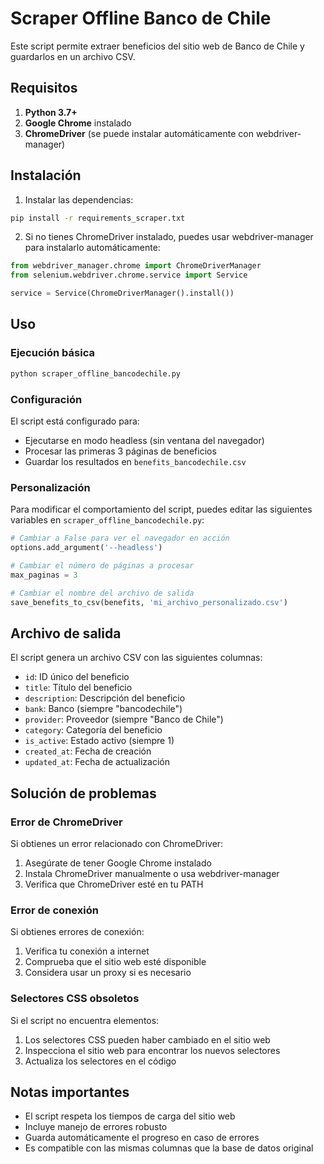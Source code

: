 # Scraper Offline Banco de Chile

Este script permite extraer beneficios del sitio web de Banco de Chile y guardarlos en un archivo CSV.

## Requisitos

1. **Python 3.7+**
2. **Google Chrome** instalado
3. **ChromeDriver** (se puede instalar automáticamente con webdriver-manager)

## Instalación

1. Instalar las dependencias:
```bash
pip install -r requirements_scraper.txt
```

2. Si no tienes ChromeDriver instalado, puedes usar webdriver-manager para instalarlo automáticamente:
```python
from webdriver_manager.chrome import ChromeDriverManager
from selenium.webdriver.chrome.service import Service

service = Service(ChromeDriverManager().install())
```

## Uso

### Ejecución básica
```bash
python scraper_offline_bancodechile.py
```

### Configuración

El script está configurado para:
- Ejecutarse en modo headless (sin ventana del navegador)
- Procesar las primeras 3 páginas de beneficios
- Guardar los resultados en `benefits_bancodechile.csv`

### Personalización

Para modificar el comportamiento del script, puedes editar las siguientes variables en `scraper_offline_bancodechile.py`:

```python
# Cambiar a False para ver el navegador en acción
options.add_argument('--headless')

# Cambiar el número de páginas a procesar
max_paginas = 3

# Cambiar el nombre del archivo de salida
save_benefits_to_csv(benefits, 'mi_archivo_personalizado.csv')
```

## Archivo de salida

El script genera un archivo CSV con las siguientes columnas:
- `id`: ID único del beneficio
- `title`: Título del beneficio
- `description`: Descripción del beneficio
- `bank`: Banco (siempre "bancodechile")
- `provider`: Proveedor (siempre "Banco de Chile")
- `category`: Categoría del beneficio
- `is_active`: Estado activo (siempre 1)
- `created_at`: Fecha de creación
- `updated_at`: Fecha de actualización

## Solución de problemas

### Error de ChromeDriver
Si obtienes un error relacionado con ChromeDriver:
1. Asegúrate de tener Google Chrome instalado
2. Instala ChromeDriver manualmente o usa webdriver-manager
3. Verifica que ChromeDriver esté en tu PATH

### Error de conexión
Si obtienes errores de conexión:
1. Verifica tu conexión a internet
2. Comprueba que el sitio web esté disponible
3. Considera usar un proxy si es necesario

### Selectores CSS obsoletos
Si el script no encuentra elementos:
1. Los selectores CSS pueden haber cambiado en el sitio web
2. Inspecciona el sitio web para encontrar los nuevos selectores
3. Actualiza los selectores en el código

## Notas importantes

- El script respeta los tiempos de carga del sitio web
- Incluye manejo de errores robusto
- Guarda automáticamente el progreso en caso de errores
- Es compatible con las mismas columnas que la base de datos original 